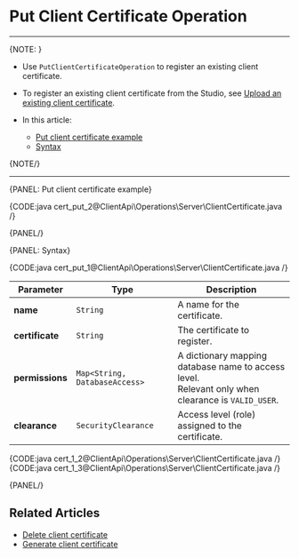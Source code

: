 # Put Client Certificate Operation
---

{NOTE: }

* Use `PutClientCertificateOperation` to register an existing client certificate.

* To register an existing client certificate from the Studio,
  see [Upload an existing client certificate](../../../../studio/server/certificates/server-management-certificates-view#upload-an-existing-client-certificate).

* In this article:
    * [Put client certificate example](../../../../client-api/operations/server-wide/certificates/put-client-certificate#put-client-certificate-example)
    * [Syntax](../../../../client-api/operations/server-wide/certificates/put-client-certificate#syntax)

{NOTE/}

---

{PANEL: Put client certificate example}

{CODE:java cert_put_2@ClientApi\Operations\Server\ClientCertificate.java /}

{PANEL/}

{PANEL: Syntax}

{CODE:java cert_put_1@ClientApi\Operations\Server\ClientCertificate.java /}

| Parameter       | Type                          | Description                                                                                          |
|-----------------|-------------------------------|------------------------------------------------------------------------------------------------------|
| **name**        | `String`                      | A name for the certificate.                                                                          |
| **certificate** | `String`                      | The certificate to register.                                                                         |
| **permissions** | `Map<String, DatabaseAccess>` | A dictionary mapping database name to access level.<br>Relevant only when clearance is `VALID_USER`. |
| **clearance**   | `SecurityClearance`           | Access level (role) assigned to the certificate.                                                     |

{CODE:java cert_1_2@ClientApi\Operations\Server\ClientCertificate.java /}
{CODE:java cert_1_3@ClientApi\Operations\Server\ClientCertificate.java /}

{PANEL/}

## Related Articles

- [Delete client certificate](../../../../client-api/operations/server-wide/certificates/delete-certificate)
- [Generate client certificate](../../../../client-api/operations/server-wide/certificates/create-client-certificate)
